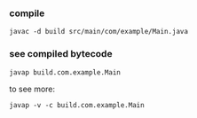### compile

```
javac -d build src/main/com/example/Main.java
```

### see compiled bytecode

```
javap build.com.example.Main
```


to see more:

```
javap -v -c build.com.example.Main
```


